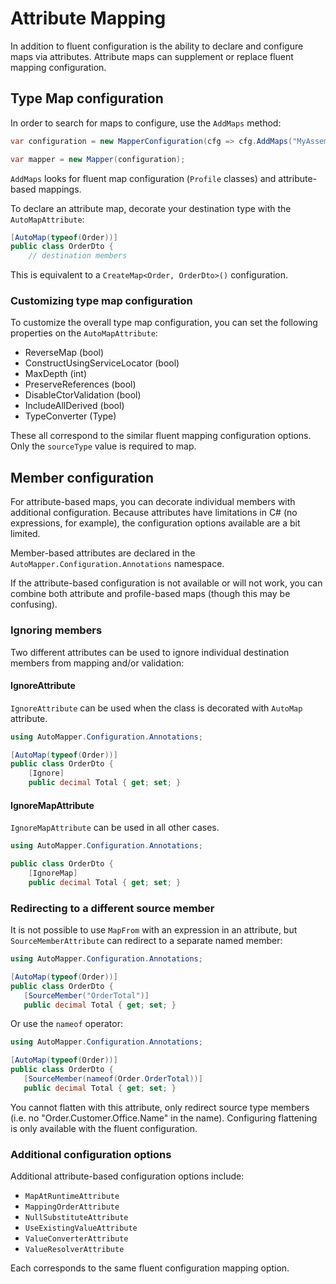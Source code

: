 # Attribute Mapping

In addition to fluent configuration is the ability to declare and configure maps via attributes. Attribute maps can supplement or replace fluent mapping configuration.

## Type Map configuration

In order to search for maps to configure, use the `AddMaps` method:

```c#
var configuration = new MapperConfiguration(cfg => cfg.AddMaps("MyAssembly"));

var mapper = new Mapper(configuration);
```

`AddMaps` looks for fluent map configuration (`Profile` classes) and attribute-based mappings.

To declare an attribute map, decorate your destination type with the `AutoMapAttribute`:

```c#
[AutoMap(typeof(Order))]
public class OrderDto {
    // destination members
```

This is equivalent to a `CreateMap<Order, OrderDto>()` configuration.

### Customizing type map configuration

To customize the overall type map configuration, you can set the following properties on the `AutoMapAttribute`:

- ReverseMap (bool)
- ConstructUsingServiceLocator (bool)
- MaxDepth (int)
- PreserveReferences (bool)
- DisableCtorValidation (bool)
- IncludeAllDerived (bool)
- TypeConverter (Type)

These all correspond to the similar fluent mapping configuration options. Only the `sourceType` value is required to map.

## Member configuration

For attribute-based maps, you can decorate individual members with additional configuration. Because attributes have limitations in C# (no expressions, for example), the configuration options available are a bit limited.

Member-based attributes are declared in the `AutoMapper.Configuration.Annotations` namespace.

If the attribute-based configuration is not available or will not work, you can combine both attribute and profile-based maps (though this may be confusing).

### Ignoring members

Two different attributes can be used to ignore individual destination members from mapping and/or validation:

#### IgnoreAttribute

`IgnoreAttribute` can be used when the class is decorated with `AutoMap` attribute.

```c#
using AutoMapper.Configuration.Annotations;

[AutoMap(typeof(Order))]
public class OrderDto {
    [Ignore]
    public decimal Total { get; set; }
```

#### IgnoreMapAttribute

`IgnoreMapAttribute` can be used in all other cases.

```c#
using AutoMapper.Configuration.Annotations;

public class OrderDto {
    [IgnoreMap]
    public decimal Total { get; set; }
```

### Redirecting to a different source member

It is not possible to use `MapFrom` with an expression in an attribute, but `SourceMemberAttribute` can redirect to a separate named member:

 ```c#
using AutoMapper.Configuration.Annotations;

[AutoMap(typeof(Order))]
public class OrderDto {
    [SourceMember("OrderTotal")]
    public decimal Total { get; set; }
```

Or use the `nameof` operator:

 ```c#
using AutoMapper.Configuration.Annotations;

[AutoMap(typeof(Order))]
public class OrderDto {
    [SourceMember(nameof(Order.OrderTotal))]
    public decimal Total { get; set; }
```

You cannot flatten with this attribute, only redirect source type members (i.e. no "Order.Customer.Office.Name" in the name). Configuring flattening is only available with the fluent configuration.

### Additional configuration options

Additional attribute-based configuration options include:

- `MapAtRuntimeAttribute`
- `MappingOrderAttribute`
- `NullSubstituteAttribute`
- `UseExistingValueAttribute`
- `ValueConverterAttribute`
- `ValueResolverAttribute`

Each corresponds to the same fluent configuration mapping option.

